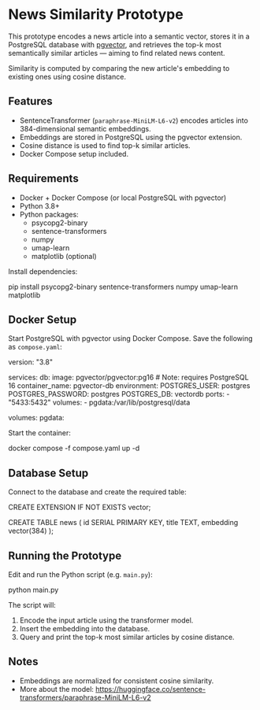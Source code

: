 # News Similarity Prototype

This prototype encodes a news article into a semantic vector, stores it in a PostgreSQL database with [pgvector](https://github.com/pgvector/pgvector), and retrieves the top-k most semantically similar articles — aiming to find related news content.

Similarity is computed by comparing the new article's embedding to existing ones using cosine distance.

## Features

- SentenceTransformer (`paraphrase-MiniLM-L6-v2`) encodes articles into 384-dimensional semantic embeddings.
- Embeddings are stored in PostgreSQL using the pgvector extension.
- Cosine distance is used to find top-k similar articles.
- Docker Compose setup included.

## Requirements

- Docker + Docker Compose (or local PostgreSQL with pgvector)
- Python 3.8+
- Python packages:
  - psycopg2-binary
  - sentence-transformers
  - numpy
  - umap-learn
  - matplotlib (optional)

Install dependencies:

pip install psycopg2-binary sentence-transformers numpy umap-learn matplotlib

## Docker Setup

Start PostgreSQL with pgvector using Docker Compose. Save the following as `compose.yaml`:

version: "3.8"

services:
  db:
    image: pgvector/pgvector:pg16 # Note: requires PostgreSQL 16
    container_name: pgvector-db
    environment:
      POSTGRES_USER: postgres
      POSTGRES_PASSWORD: postgres
      POSTGRES_DB: vectordb
    ports:
      - "5433:5432"
    volumes:
      - pgdata:/var/lib/postgresql/data

volumes:
  pgdata:

Start the container:

docker compose -f compose.yaml up -d

## Database Setup

Connect to the database and create the required table:

CREATE EXTENSION IF NOT EXISTS vector;

CREATE TABLE news (
    id SERIAL PRIMARY KEY,
    title TEXT,
    embedding vector(384)
);

## Running the Prototype

Edit and run the Python script (e.g. `main.py`):

python main.py

The script will:
1. Encode the input article using the transformer model.
2. Insert the embedding into the database.
3. Query and print the top-k most similar articles by cosine distance.

## Notes

- Embeddings are normalized for consistent cosine similarity.
- More about the model: https://huggingface.co/sentence-transformers/paraphrase-MiniLM-L6-v2
